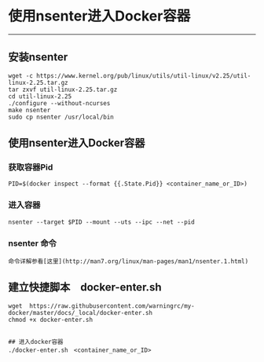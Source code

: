 # 使用nsenter进入Docker容器

-----------------------


## 安装nsenter

    wget -c https://www.kernel.org/pub/linux/utils/util-linux/v2.25/util-linux-2.25.tar.gz
    tar zxvf util-linux-2.25.tar.gz
    cd util-linux-2.25
    ./configure --without-ncurses
    make nsenter
    sudo cp nsenter /usr/local/bin
  
## 使用nsenter进入Docker容器

### 获取容器Pid

    PID=$(docker inspect --format {{.State.Pid}} <container_name_or_ID>)
  
### 进入容器

    nsenter --target $PID --mount --uts --ipc --net --pid
  
### nsenter 命令

    命令详解参看[这里](http://man7.org/linux/man-pages/man1/nsenter.1.html)
  
## 建立快捷脚本　docker-enter.sh

    wget  https://raw.githubusercontent.com/warningrc/my-docker/master/docs/_local/docker-enter.sh
    chmod +x docker-enter.sh
    
    
    ## 进入docker容器
    ./docker-enter.sh　<container_name_or_ID>

